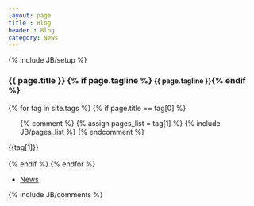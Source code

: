```yaml
---
layout: page
title : Blog
header : Blog
category: News
---
```

{% include JB/setup %}

<div class="page-header">
  <h3>{{ page.title }} {% if page.tagline %} <small>{{ page.tagline }}</small>{% endif %}</h3>
</div>

<div>
{% for tag in site.tags %} 
  {% if page.title == tag[0] %}
  <ul class="unstyled">
{% comment %}
    {% assign pages_list = tag[1] %}  
    {% include JB/pages_list %}
{% endcomment %}  
    <br />
  </ul>
  {{tag[1]}}<br /><br />
  {% endif %}
{% endfor %}
</div>

<div class="pagination">
    <ul>
      <li><a href="/news.html">News</a></li>
    </ul>
  </div>
   
{% include JB/comments %}
